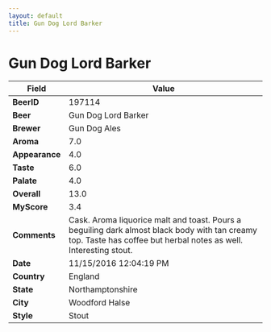 ```yaml
---
layout: default
title: Gun Dog Lord Barker
---
```


# Gun Dog Lord Barker

| Field         | Value     |
|---------------|-----------|
| **BeerID** | 197114 |
| **Beer** | Gun Dog Lord Barker |
| **Brewer** | Gun Dog Ales |
| **Aroma** | 7.0 |
| **Appearance** | 4.0 |
| **Taste** | 6.0 |
| **Palate** | 4.0 |
| **Overall** | 13.0 |
| **MyScore** | 3.4 |
| **Comments** | Cask. Aroma liquorice malt and toast. Pours a beguiling dark almost black body with tan creamy top. Taste has coffee but herbal notes as well. Interesting stout. |
| **Date** | 11/15/2016 12:04:19 PM |
| **Country** | England |
| **State** | Northamptonshire |
| **City** | Woodford Halse |
| **Style** | Stout |
